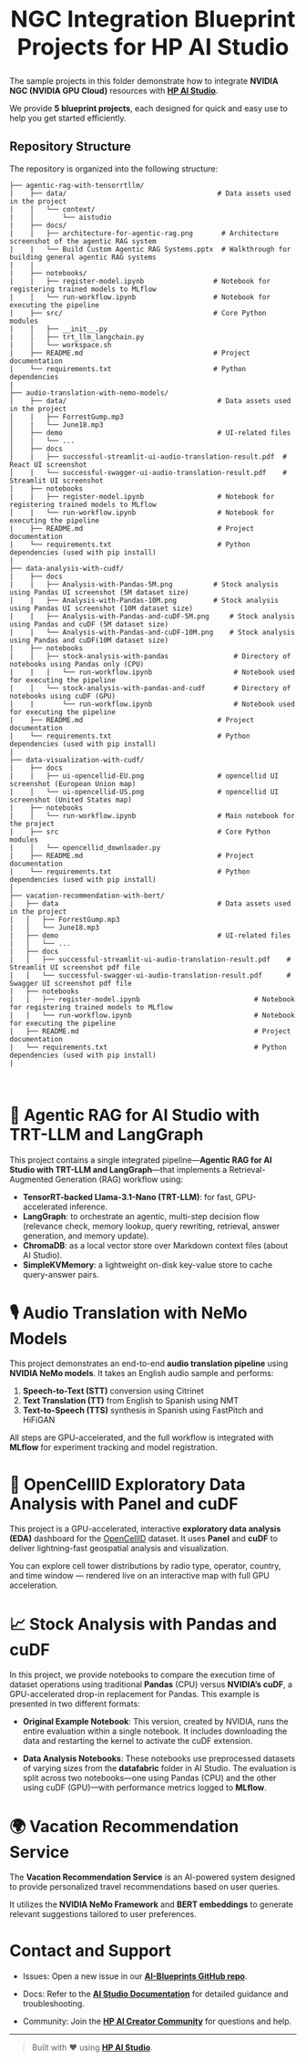 <h1 style="text-align: center; font-size: 40px;"> NGC Integration Blueprint Projects for HP AI Studio </h1>

The sample projects in this folder demonstrate how to integrate **NVIDIA NGC (NVIDIA GPU Cloud)** resources with [**HP AI Studio**](https://zdocs.datascience.hp.com/docs/aistudio/overview).

We provide **5 blueprint projects**, each designed for quick and easy use to help you get started efficiently.

## Repository Structure

The repository is organized into the following structure:

```
├── agentic-rag-with-tensorrtllm/
|    ├── data/                                     # Data assets used in the project
|    │   └── context/
|    │       └── aistudio
|    ├── docs/
|    |   ├── architecture-for-agentic-rag.png       # Architecture screenshot of the agentic RAG system
|    |   └── Build Custom Agentic RAG Systems.pptx  # Walkthrough for building general agentic RAG systems
|    |
|    ├── notebooks/
|    |   ├── register-model.ipynb                 # Notebook for registering trained models to MLflow
|    │   └── run-workflow.ipynb                   # Notebook for executing the pipeline
|    ├── src/                                     # Core Python modules
|    │   ├── __init__.py
|    │   ├── trt_llm_langchain.py
|    |   └── workspace.sh
|    ├── README.md                                # Project documentation
|    └── requirements.txt                         # Python dependencies
|
├── audio-translation-with-nemo-models/
│    ├── data/                                     # Data assets used in the project
│    |   ├── ForrestGump.mp3
│    |   └── June18.mp3
│    ├── demo                                      # UI-related files
│    |   └── ...
│    ├── docs
│    |   ├── successful-streamlit-ui-audio-translation-result.pdf  # React UI screenshot
│    |   └── successful-swagger-ui-audio-translation-result.pdf    # Streamlit UI screenshot
|    ├── notebooks
|    |   ├── register-model.ipynb                  # Notebook for registering trained models to MLflow
│    |   └── run-workflow.ipynb                    # Notebook for executing the pipeline
|    ├── README.md                                 # Project documentation
|    └── requirements.txt                          # Python dependencies (used with pip install)
|
├── data-analysis-with-cudf/
|    ├── docs
|    |   ├── Analysis-with-Pandas-5M.png          # Stock analysis using Pandas UI screenshot (5M dataset size)
|    |   ├── Analysis-with-Pandas-10M.png         # Stock analysis using Pandas UI screenshot (10M dataset size)
|    |   ├── Analysis-with-Pandas-and-cuDF-5M.png     # Stock analysis using Pandas and cuDF (5M dataset size)
|    |   └── Analysis-with-Pandas-and-cuDF-10M.png    # Stock analysis using Pandas and cuDF(10M dataset size)
|    ├── notebooks
|    │   ├── stock-analysis-with-pandas                # Directory of notebooks using Pandas only (CPU)
|    |   |   └── run-workflow.ipynb                    # Notebook used for executing the pipeline
|    │   └── stock-analysis-with-pandas-and-cudf       # Directory of notebooks using cuDF (GPU)
|    |       └── run-workflow.ipynb                    # Notebook used for executing the pipeline
|    ├── README.md                                 # Project documentation
|    └── requirements.txt                          # Python dependencies (used with pip install)
|
├── data-visualization-with-cudf/                  
|    ├── docs
|    |   ├── ui-opencellid-EU.png                  # opencellid UI screenshot (European Union map)
|    │   └── ui-opencellid-US.png                  # opencellid UI screenshot (United States map)
|    ├── notebooks
|    │   └── run-workflow.ipynb                    # Main notebook for the project
|    ├── src                                       # Core Python modules
|    │   └── opencellid_downloader.py
|    ├── README.md                                 # Project documentation
|    └── requirements.txt                          # Python dependencies (used with pip install)
│
├── vacation-recommendation-with-bert/
|   ├── data                                       # Data assets used in the project
|   │   ├── ForrestGump.mp3
|   │   └── June18.mp3
|   ├── demo                                       # UI-related files
|   │   └── ...
|   ├── docs
|   │   ├── successful-streamlit-ui-audio-translation-result.pdf    # Streamlit UI screenshot pdf file
|   │   └── successful-swagger-ui-audio-translation-result.pdf      # Swagger UI screenshot pdf file
|   ├── notebooks
|   |   ├── register-model.ipynb                            # Notebook for registering trained models to MLflow
|   │   └── run-workflow.ipynb                              # Notebook for executing the pipeline
|   ├── README.md                                           # Project documentation
|   └── requirements.txt                                    # Python dependencies (used with pip install)
|



```

# 🤖 Agentic RAG for AI Studio with TRT-LLM and LangGraph

This project contains a single integrated pipeline—**Agentic RAG for AI Studio with TRT-LLM and LangGraph**—that implements a Retrieval-Augmented Generation (RAG) workflow using:

- **TensorRT-backed Llama-3.1-Nano (TRT-LLM)**: for fast, GPU-accelerated inference.
- **LangGraph**: to orchestrate an agentic, multi-step decision flow (relevance check, memory lookup, query rewriting, retrieval, answer generation, and memory update).
- **ChromaDB**: as a local vector store over Markdown context files (about AI Studio).
- **SimpleKVMemory**: a lightweight on-disk key-value store to cache query-answer pairs.

# 🎙️ Audio Translation with NeMo Models

This project demonstrates an end-to-end **audio translation pipeline** using **NVIDIA NeMo models**. It takes an English audio sample and performs:

1. **Speech-to-Text (STT)** conversion using Citrinet
2. **Text Translation (TT)** from English to Spanish using NMT
3. **Text-to-Speech (TTS)** synthesis in Spanish using FastPitch and HiFiGAN

All steps are GPU-accelerated, and the full workflow is integrated with **MLflow** for experiment tracking and model registration.

# 📡 OpenCellID Exploratory Data Analysis with Panel and cuDF

This project is a GPU-accelerated, interactive **exploratory data analysis (EDA)** dashboard for the [OpenCellID](https://www.opencellid.org/) dataset. It uses **Panel** and **cuDF** to deliver lightning-fast geospatial analysis and visualization.

You can explore cell tower distributions by radio type, operator, country, and time window — rendered live on an interactive map with full GPU acceleration.

# 📈 Stock Analysis with Pandas and cuDF

In this project, we provide notebooks to compare the execution time of dataset operations using traditional **Pandas** (CPU) versus **NVIDIA’s cuDF**, a GPU-accelerated drop-in replacement for Pandas. This example is presented in two different formats:

- **Original Example Notebook**: This version, created by NVIDIA, runs the entire evaluation within a single notebook. It includes downloading the data and restarting the kernel to activate the cuDF extension.

- **Data Analysis Notebooks**: These notebooks use preprocessed datasets of varying sizes from the **datafabric** folder in AI Studio. The evaluation is split across two notebooks—one using Pandas (CPU) and the other using cuDF (GPU)—with performance metrics logged to **MLflow**.

# 🌍 Vacation Recommendation Service

The **Vacation Recommendation Service** is an AI-powered system designed to provide personalized travel recommendations based on user queries.

It utilizes the **NVIDIA NeMo Framework** and **BERT embeddings** to generate relevant suggestions tailored to user preferences.


# Contact and Support

- Issues: Open a new issue in our [**AI-Blueprints GitHub repo**](https://github.com/HPInc/AI-Blueprints).

- Docs: Refer to the **[AI Studio Documentation](https://zdocs.datascience.hp.com/docs/aistudio/overview)** for detailed guidance and troubleshooting.

- Community: Join the [**HP AI Creator Community**](https://community.datascience.hp.com/) for questions and help.

---

> Built with ❤️ using [**HP AI Studio**](https://www.hp.com/us-en/workstations/ai-studio.html).
